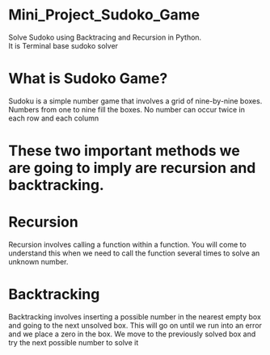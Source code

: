 # Mini_Project_Sudoko_Game
Solve Sudoko using Backtracing and Recursion in Python.  
It is Terminal base sudoko solver         

# What is Sudoko Game?
Sudoku is a simple number game that involves a grid of nine-by-nine boxes. 
Numbers from one to nine fill the boxes. No number can occur twice in each row and each column

# These two important methods we are going to imply are recursion and backtracking.
# Recursion
Recursion involves calling a function within a function. 
You will come to understand this when we need to call the function several times to solve an unknown number.

# Backtracking
Backtracking involves inserting a possible number in the nearest empty box and going to the next unsolved box. 
This will go on until we run into an error and we place a zero in the box. We move to the previously solved box and try the next possible number to solve it
